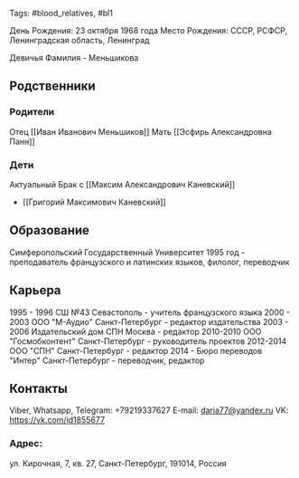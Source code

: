 Tags: #blood_relatives, #bl1

День Рождения: 23 октября 1968 года
Место Рождения: СССР, РСФСР, Ленинградская область, Ленинград

Девичья Фамилия - Меньшикова

## Родственники
### Родители
Отец [[Иван Иванович Меньшиков]]
Мать [[Эсфирь Александровна Панн]]

### Дети
Актуальный Брак с [[Максим Александрович Каневский]]
- [[Григорий Максимович Каневский]]

## Образование
Симферопольский Государственный Университет 1995 год - преподаватель французского и латинских языков, филолог, переводчик

## Карьера
1995 - 1996 СШ №43 Севастополь - учитель французского языка
2000 - 2003 ООО "М-Аудио" Санкт-Петербург - редактор издательства
2003 - 2006 Издательский дом СПН Москва - редактор
2010-2010 ООО "Госмобконтент" Санкт-Петербург - руководитель проектов
2012-2014 ООО "СПН" Санкт-Петербург - редактор
2014 - Бюро переводов "Интер" Санкт-Петербург - переводчик, редактор

## Контакты
Viber, Whatsapp, Telegram: +79219337627
E-mail: daria77@yandex.ru
VK: https://vk.com/id1855677

### Адрес:
ул. Кирочная, 7, кв. 27, Санкт-Петербург, 191014, Россия